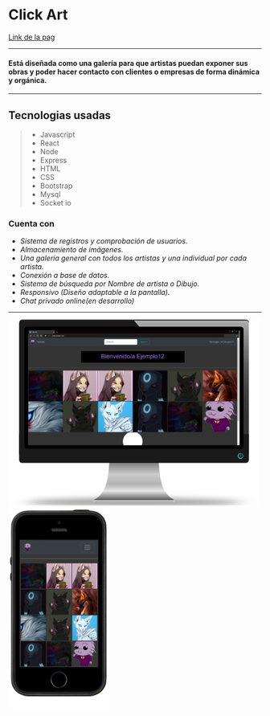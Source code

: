# Click Art
[Link de la pag](https://soni295.github.io/ClickArt/)

---

#### Está diseñada como una galería para que artistas puedan exponer sus obras y poder hacer contacto con clientes o empresas de forma dinámica y orgánica.

---

## Tecnologias usadas

> - Javascript
> - React
> - Node
> - Express
> - HTML
> - CSS
> - Bootstrap
> - Mysql
> - Socket io

### Cuenta con

- _Sistema de registros y comprobación de usuarios._
- _Almacenamiento de imágenes._
- _Una galería general con todos los artistas y una individual por cada artista._
- _Conexión a base de datos._
- _Sistema de búsqueda por Nombre de artista o Dibujo._
- _Responsivo (Diseño adaptable a la pantalla)._
- _Chat privado online(en desarrollo)_

---

<img src="/Preview/PrincipalEscritorio.png" width="500"><img src="/Preview/VistaPrincipalMovil.png " width="200">
